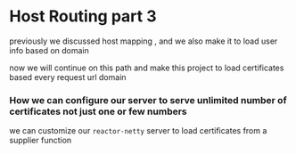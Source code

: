 # Host Routing part 3
previously we discussed host mapping , and we also make it to load user info based on domain

now we will continue on this path and make this project to load certificates based every request url domain

### How we can configure our server to serve unlimited number of  certificates not just one or few numbers

we can customize our `reactor-netty` server to load certificates from a supplier function


